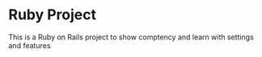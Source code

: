 # Ruby Project
This is a Ruby on Rails project to show comptency and learn with settings and features
